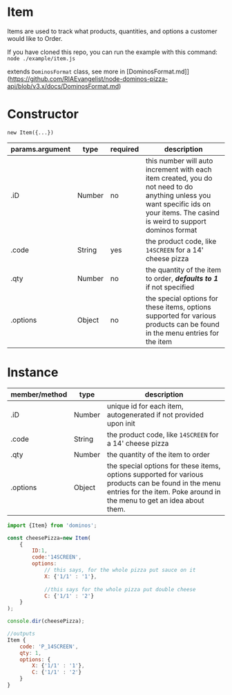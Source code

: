 Item
====
Items are used to track what products, quantities, and options a customer would like to Order.

If you have cloned this repo, you can run the example with this command:
`node ./example/item.js`

extends `DominosFormat` class, see more in [DominosFormat.md]](https://github.com/RIAEvangelist/node-dominos-pizza-api/blob/v3.x/docs/DominosFormat.md)

Constructor
====

`new Item({...})`

|params.argument|type  |required|description|
|--------       |------|--------|-------|
|.iD            |Number|no|this number will auto increment with each item created, you do not need to do anything unless you want specific ids on your items. The casind is weird to support dominos format|
|.code          |String|yes|the product code, like `14SCREEN` for a 14' cheese pizza|
|.qty           |Number|no|the quantity of the item to order, ***defaults to 1*** if not specified|
|.options       |Object|no|the special options for these items, options supported for various products can be found in the menu entries for the item|

Instance
====

|member/method|type  |description|
|-------------|------|-------    |
|.iD          |Number|unique id for each item, autogenerated if not provided upon init|
|.code        |String|the product code, like `14SCREEN` for a 14' cheese pizza|
|.qty         |Number|the quantity of the item to order|
|.options     |Object|the special options for these items, options supported for various products can be found in the menu entries for the item. Poke around in the menu to get an idea about them.|


```js
import {Item} from 'dominos';

const cheesePizza=new Item(
    {
        ID:1,
        code:'14SCREEN',
        options:
            // this says, for the whole pizza put sauce on it
            X: {'1/1' : '1'}, 
            
            //this says for the whole pizza put double cheese
            C: {'1/1' : '2'}
    }
);

console.dir(cheesePizza);

//outputs
Item { 
    code: 'P_14SCREEN', 
    qty: 1, 
    options: {
        X: {'1/1' : '1'}, 
        C: {'1/1' : '2'}
    } 
}

```